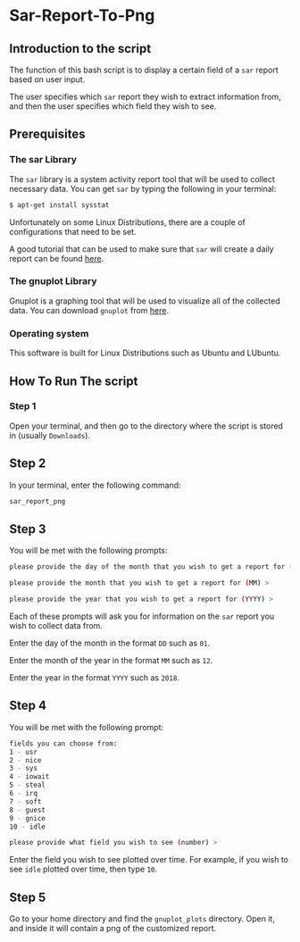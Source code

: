 # Sar-Report-To-Png

## Introduction to the script

The function of this bash script is to display a certain field of a `sar` report based on user input.

The user specifies which `sar` report they wish to extract information from, and then the user specifies which field they wish to see.

## Prerequisites

### The sar Library

The `sar` library is a system activity report tool that will be used to collect necessary data. You can get `sar` by typing the following in your terminal:

```bash
$ apt-get install sysstat
```
Unfortunately on some Linux Distributions, there are a couple of configurations that need to be set.

A good tutorial that can be used to make sure that `sar` will create a daily report can be found [here](https://www.crybit.com/sysstat-sar-on-ubuntu-debian/).

### The gnuplot Library

Gnuplot is a graphing tool that will be used to visualize all of the collected data. You can download `gnuplot` from [here](https://sourceforge.net/projects/gnuplot/files/gnuplot/).

### Operating system

This software is built for Linux Distributions such as Ubuntu and LUbuntu.

## How To Run The script

### Step 1

Open your terminal, and then go to the directory where the script is stored in (usually `Downloads`).

## Step 2

In your terminal, enter the following command:

```bash
sar_report_png
```

## Step 3

You will be met with the following prompts:

```bash
please provide the day of the month that you wish to get a report for (DD) >

please provide the month that you wish to get a report for (MM) >

please provide the year that you wish to get a report for (YYYY) >
```

Each of these prompts will ask you for information on the `sar` report you wish to collect data from.

Enter the day of the month in the format `DD` such as `01`.

Enter the month of the year in the format `MM` such as `12`.

Enter the year in the format `YYYY` such as `2018`.

## Step 4

You will be met with the following prompt:

```bash
fields you can choose from:
1 - usr
2 - nice
3 - sys
4 - iowait
5 - steal
6 - irq
7 - soft
8 - guest
9 - gnice
10 - idle

please provide what field you wish to see (number) >
```

Enter the field you wish to see plotted over time. For example, if you wish to see `idle` plotted over time, then type `10`.

## Step 5

Go to your home directory and find the `gnuplot_plots` directory. Open it, and inside it will contain a png of the customized report.
